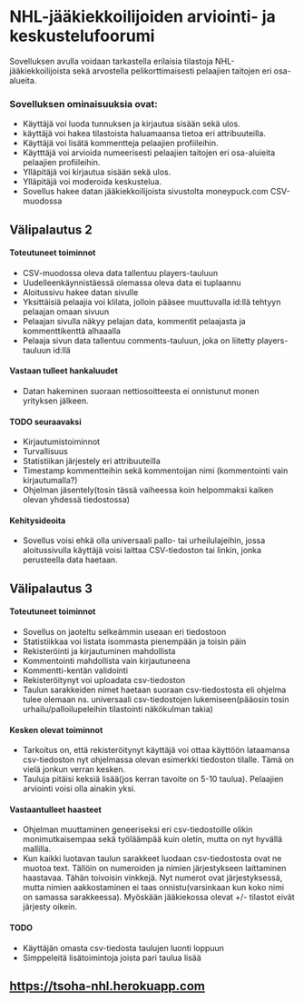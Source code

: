 # NHL-jääkiekkoilijoiden arviointi- ja keskustelufoorumi

Sovelluksen avulla voidaan tarkastella erilaisia tilastoja NHL-jääkiekkoilijoista sekä arvostella pelikorttimaisesti pelaajien taitojen eri osa-alueita.

### Sovelluksen ominaisuuksia ovat:

* Käyttäjä voi luoda tunnuksen ja kirjautua sisään sekä ulos.
* käyttäjä voi hakea tilastoista haluamaansa tietoa eri attribuuteilla.
* Käyttäjä voi lisätä kommentteja pelaajien profiileihin.
* Käytttäjä voi arvioida numeerisesti pelaajien taitojen eri osa-aluieita pelaajien profiileihin.
* Ylläpitäjä voi kirjautua sisään sekä ulos. 
* Ylläpitäjä voi moderoida keskustelua.
* Sovellus hakee datan jääkiekkoilijoista sivustolta moneypuck.com CSV-muodossa



## Välipalautus 2

#### Toteutuneet toiminnot

* CSV-muodossa oleva data tallentuu players-tauluun
* Uudelleenkäynnistäessä olemassa oleva data ei tuplaannu
* Aloitussivu hakee datan sivulle
* Yksittäisiä pelaajia voi klilata, jolloin pääsee muuttuvalla id:llä tehtyyn pelaajan omaan sivuun
* Pelaajan sivulla näkyy pelajan data, kommentit pelaajasta ja kommenttikenttä alhaaalla
* Pelaaja sivun data tallentuu comments-tauluun, joka on liitetty players-tauluun id:llä

#### Vastaan tulleet hankaluudet

* Datan hakeminen suoraan nettiosoitteesta ei onnistunut monen yrityksen jälkeen.

#### TODO seuraavaksi

* Kirjautumistoiminnot
* Turvallisuus
* Statistiikan järjestely eri attribuuteilla
* Timestamp kommentteihin sekä kommentoijan nimi (kommentointi vain kirjautumalla?)
* Ohjelman jäsentely(tosin tässä vaiheessa koin helpommaksi kaiken olevan yhdessä tiedostossa)

#### Kehitysideoita

* Sovellus voisi ehkä olla universaali pallo- tai urheilulajeihin, jossa aloitussivulla käyttäjä voisi laittaa CSV-tiedoston tai linkin, jonka perusteella data haetaan.

## Välipalautus 3

#### Toteutuneet toiminnot
* Sovellus on jaoteltu selkeämmin useaan eri tiedostoon
* Statistiikkaa voi listata isommasta pienempään ja toisin päin
* Rekisteröinti ja kirjautuminen mahdollista
* Kommentointi mahdollista vain kirjautuneena
* Kommentti-kentän validointi
* Rekisteröitynyt voi uploadata csv-tiedoston
* Taulun sarakkeiden nimet haetaan suoraan csv-tiedostosta eli ohjelma tulee olemaan ns. universaali csv-tiedostojen lukemiseen(pääosin tosin urhailu/palloilupeleihin tilastointi näkökulman takia)

#### Kesken olevat toiminnot
* Tarkoitus on, että rekisteröitynyt käyttäjä voi ottaa käyttöön lataamansa csv-tiedoston nyt ohjelmassa olevan esimerkki tiedoston tilalle. Tämä on vielä jonkun verran kesken.
* Tauluja pitäisi keksiä lisää(jos kerran tavoite on 5-10 taulua). Pelaajien arviointi voisi olla ainakin yksi.

#### Vastaantulleet haasteet
* Ohjelman muuttaminen geneeriseksi eri csv-tiedostoille olikin monimutkaisempaa sekä työläämpää kuin oletin, mutta on nyt hyvällä mallilla.
* Kun kaikki luotavan taulun sarakkeet luodaan csv-tiedostosta ovat ne muotoa text. Tällöin on numeroiden ja nimien järjestykseen laittaminen haastavaa. Tähän toivoisin vinkkejä. Nyt numerot ovat järjestyksessä, mutta nimien aakkostaminen ei taas onnistu(varsinkaan kun koko nimi on samassa sarakkeessa). Myöskään jääkiekossa olevat +/- tilastot eivät järjesty oikein.

#### TODO

* Käyttäjän omasta csv-tiedosta taulujen luonti loppuun
* Simppeleitä lisätoimintoja joista pari taulua lisää

## https://tsoha-nhl.herokuapp.com